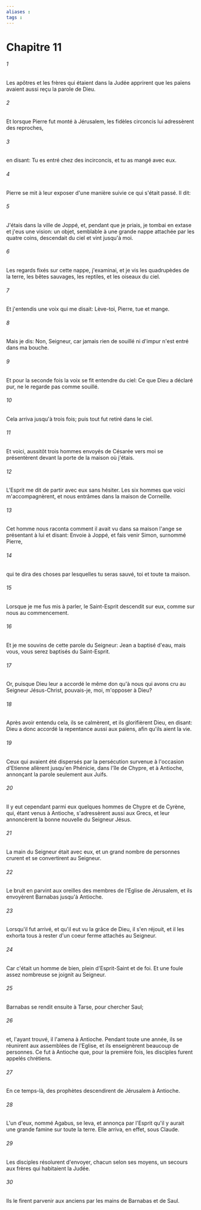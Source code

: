 ```yaml
---
aliases : 
tags : 
---
```


# Chapitre 11

###### 1
Les apôtres et les frères qui étaient dans la Judée apprirent que les païens avaient aussi reçu la parole de Dieu.
###### 2
Et lorsque Pierre fut monté à Jérusalem, les fidèles circoncis lui adressèrent des reproches,
###### 3
en disant: Tu es entré chez des incirconcis, et tu as mangé avec eux.
###### 4
Pierre se mit à leur exposer d'une manière suivie ce qui s'était passé. Il dit:
###### 5
J'étais dans la ville de Joppé, et, pendant que je priais, je tombai en extase et j'eus une vision: un objet, semblable à une grande nappe attachée par les quatre coins, descendait du ciel et vint jusqu'à moi.
###### 6
Les regards fixés sur cette nappe, j'examinai, et je vis les quadrupèdes de la terre, les bêtes sauvages, les reptiles, et les oiseaux du ciel.
###### 7
Et j'entendis une voix qui me disait: Lève-toi, Pierre, tue et mange.
###### 8
Mais je dis: Non, Seigneur, car jamais rien de souillé ni d'impur n'est entré dans ma bouche.
###### 9
Et pour la seconde fois la voix se fit entendre du ciel: Ce que Dieu a déclaré pur, ne le regarde pas comme souillé.
###### 10
Cela arriva jusqu'à trois fois; puis tout fut retiré dans le ciel.
###### 11
Et voici, aussitôt trois hommes envoyés de Césarée vers moi se présentèrent devant la porte de la maison où j'étais.
###### 12
L'Esprit me dit de partir avec eux sans hésiter. Les six hommes que voici m'accompagnèrent, et nous entrâmes dans la maison de Corneille.
###### 13
Cet homme nous raconta comment il avait vu dans sa maison l'ange se présentant à lui et disant: Envoie à Joppé, et fais venir Simon, surnommé Pierre,
###### 14
qui te dira des choses par lesquelles tu seras sauvé, toi et toute ta maison.
###### 15
Lorsque je me fus mis à parler, le Saint-Esprit descendit sur eux, comme sur nous au commencement.
###### 16
Et je me souvins de cette parole du Seigneur: Jean a baptisé d'eau, mais vous, vous serez baptisés du Saint-Esprit.
###### 17
Or, puisque Dieu leur a accordé le même don qu'à nous qui avons cru au Seigneur Jésus-Christ, pouvais-je, moi, m'opposer à Dieu?
###### 18
Après avoir entendu cela, ils se calmèrent, et ils glorifièrent Dieu, en disant: Dieu a donc accordé la repentance aussi aux païens, afin qu'ils aient la vie.
###### 19
Ceux qui avaient été dispersés par la persécution survenue à l'occasion d'Etienne allèrent jusqu'en Phénicie, dans l'île de Chypre, et à Antioche, annonçant la parole seulement aux Juifs.
###### 20
Il y eut cependant parmi eux quelques hommes de Chypre et de Cyrène, qui, étant venus à Antioche, s'adressèrent aussi aux Grecs, et leur annoncèrent la bonne nouvelle du Seigneur Jésus.
###### 21
La main du Seigneur était avec eux, et un grand nombre de personnes crurent et se convertirent au Seigneur.
###### 22
Le bruit en parvint aux oreilles des membres de l'Eglise de Jérusalem, et ils envoyèrent Barnabas jusqu'à Antioche.
###### 23
Lorsqu'il fut arrivé, et qu'il eut vu la grâce de Dieu, il s'en réjouit, et il les exhorta tous à rester d'un coeur ferme attachés au Seigneur.
###### 24
Car c'était un homme de bien, plein d'Esprit-Saint et de foi. Et une foule assez nombreuse se joignit au Seigneur.
###### 25
Barnabas se rendit ensuite à Tarse, pour chercher Saul;
###### 26
et, l'ayant trouvé, il l'amena à Antioche. Pendant toute une année, ils se réunirent aux assemblées de l'Eglise, et ils enseignèrent beaucoup de personnes. Ce fut à Antioche que, pour la première fois, les disciples furent appelés chrétiens.
###### 27
En ce temps-là, des prophètes descendirent de Jérusalem à Antioche.
###### 28
L'un d'eux, nommé Agabus, se leva, et annonça par l'Esprit qu'il y aurait une grande famine sur toute la terre. Elle arriva, en effet, sous Claude.
###### 29
Les disciples résolurent d'envoyer, chacun selon ses moyens, un secours aux frères qui habitaient la Judée.
###### 30
Ils le firent parvenir aux anciens par les mains de Barnabas et de Saul.

